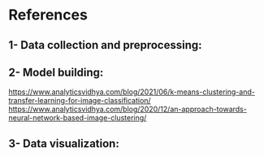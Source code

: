 # References
## 1- Data collection and preprocessing: 



## 2- Model building:
https://www.analyticsvidhya.com/blog/2021/06/k-means-clustering-and-transfer-learning-for-image-classification/ 
https://www.analyticsvidhya.com/blog/2020/12/an-approach-towards-neural-network-based-image-clustering/


## 3- Data visualization:

